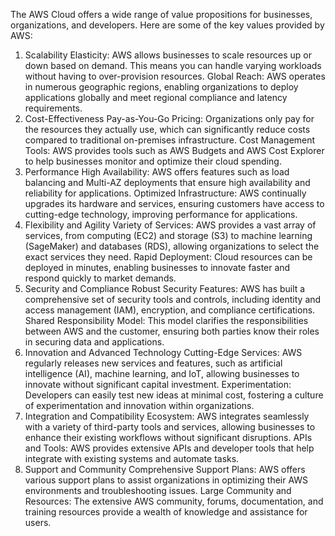 The AWS Cloud offers a wide range of value propositions for businesses, organizations, and developers. Here are some of the key values provided by AWS:

1. Scalability
Elasticity: AWS allows businesses to scale resources up or down based on demand. This means you can handle varying workloads without having to over-provision resources.
Global Reach: AWS operates in numerous geographic regions, enabling organizations to deploy applications globally and meet regional compliance and latency requirements.
2. Cost-Effectiveness
Pay-as-You-Go Pricing: Organizations only pay for the resources they actually use, which can significantly reduce costs compared to traditional on-premises infrastructure.
Cost Management Tools: AWS provides tools such as AWS Budgets and AWS Cost Explorer to help businesses monitor and optimize their cloud spending.
3. Performance
High Availability: AWS offers features such as load balancing and Multi-AZ deployments that ensure high availability and reliability for applications.
Optimized Infrastructure: AWS continually upgrades its hardware and services, ensuring customers have access to cutting-edge technology, improving performance for applications.
4. Flexibility and Agility
Variety of Services: AWS provides a vast array of services, from computing (EC2) and storage (S3) to machine learning (SageMaker) and databases (RDS), allowing organizations to select the exact services they need.
Rapid Deployment: Cloud resources can be deployed in minutes, enabling businesses to innovate faster and respond quickly to market demands.
5. Security and Compliance
Robust Security Features: AWS has built a comprehensive set of security tools and controls, including identity and access management (IAM), encryption, and compliance certifications.
Shared Responsibility Model: This model clarifies the responsibilities between AWS and the customer, ensuring both parties know their roles in securing data and applications.
6. Innovation and Advanced Technology
Cutting-Edge Services: AWS regularly releases new services and features, such as artificial intelligence (AI), machine learning, and IoT, allowing businesses to innovate without significant capital investment.
Experimentation: Developers can easily test new ideas at minimal cost, fostering a culture of experimentation and innovation within organizations.
7. Integration and Compatibility
Ecosystem: AWS integrates seamlessly with a variety of third-party tools and services, allowing businesses to enhance their existing workflows without significant disruptions.
APIs and Tools: AWS provides extensive APIs and developer tools that help integrate with existing systems and automate tasks.
8. Support and Community
Comprehensive Support Plans: AWS offers various support plans to assist organizations in optimizing their AWS environments and troubleshooting issues.
Large Community and Resources: The extensive AWS community, forums, documentation, and training resources provide a wealth of knowledge and assistance for users.
